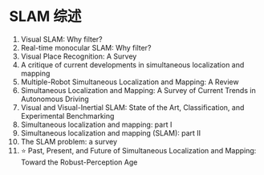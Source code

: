 # SLAM 综述

1. Visual SLAM: Why filter?
2. Real-time monocular SLAM: Why filter?
3. Visual Place Recognition: A Survey
4. A critique of current developments in simultaneous localization and mapping
5. Multiple-Robot Simultaneous Localization and Mapping: A Review
6. Simultaneous Localization and Mapping: A Survey of Current Trends in Autonomous Driving
7. Visual and Visual-Inertial SLAM: State of the Art, Classification, and Experimental Benchmarking
8. Simultaneous localization and mapping: part I
9. Simultaneous localization and mapping (SLAM): part II
10. The SLAM problem: a survey
11. :star: Past, Present, and Future of Simultaneous Localization and Mapping: Toward the Robust-Perception Age